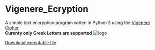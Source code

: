 # Vigenere_Ecryption
A simple text encryption program writen in Python 3 using the [Vigenere Cipher](https://en.wikipedia.org/wiki/Vigen%C3%A8re_cipher)<br>
**Curenty only Greek Letters are supported**
![logo](https://github.com/konmaz/Vigenere_Cipher/blob/master/img/img.png "")

[Download executable file](Encryption.exe)
